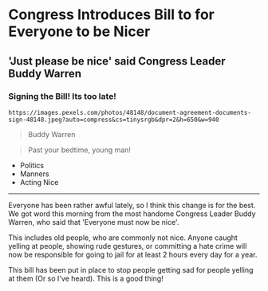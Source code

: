 # Congress Introduces Bill to for Everyone to be Nicer

## 'Just please be nice' said Congress Leader Buddy Warren

### Signing the Bill! Its too late!

`https://images.pexels.com/photos/48148/document-agreement-documents-sign-48148.jpeg?auto=compress&cs=tinysrgb&dpr=2&h=650&w=940`

> Buddy Warren

> Past your bedtime, young man!

- Politics
- Manners
- Acting Nice

---

Everyone has been rather awful lately, so I think this change is for the best. We got word this morning from the most handome Congress Leader Buddy Warren, who said that 'Everyone must now be nice'.


This includes old people, who are commonly not nice. Anyone caught yelling at people, showing rude gestures, or committing a hate crime will now be responsible for going to jail for at least 2 hours every day for a year.


This bill has been put in place to stop people getting sad for people yelling at them (Or so I've heard). This is a good thing!